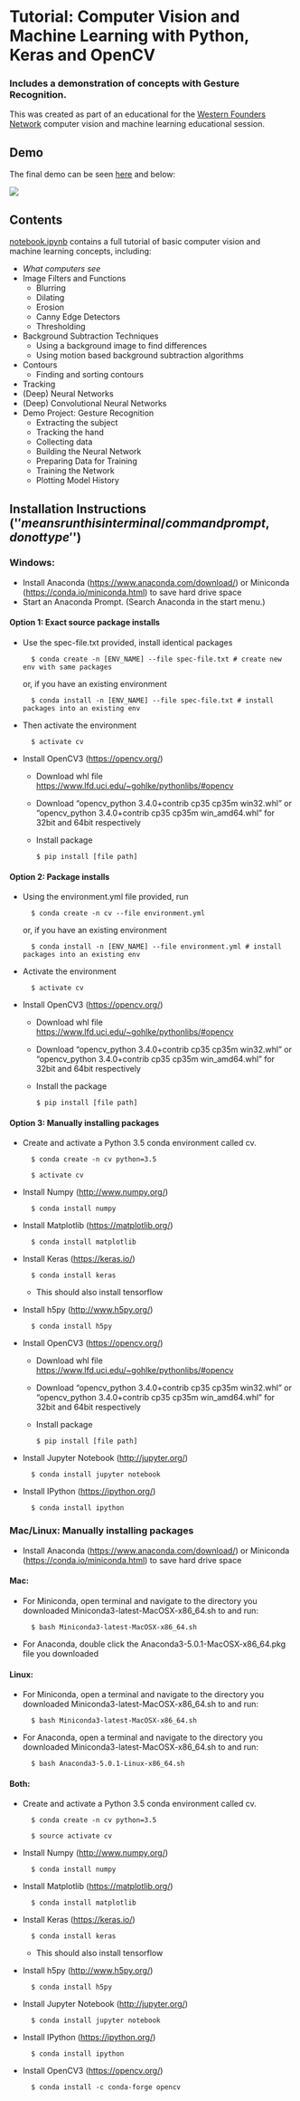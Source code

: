 # Tutorial: Computer Vision and Machine Learning with Python, Keras and OpenCV
### Includes a demonstration of concepts with Gesture Recognition.
This was created as part of an educational for the [Western Founders Network](https://foundersnetwork.ca/) computer vision and machine learning educational session.

## Demo

The final demo can be seen [here](https://www.youtube.com/watch?v=IJV11OGTNT8) and below:

<a href="https://imgflip.com/gif/22n3o6"><img src="https://i.imgflip.com/22n3o6.gif"/></a>

## Contents
[notebook.ipynb](https://github.com/jrobchin/Computer-Vision-Basics-with-Python-Keras-and-OpenCV/blob/master/notebook.ipynb) contains a full tutorial of basic computer vision and machine learning concepts, including:

* *What computers see*
* Image Filters and Functions
  - Blurring
  - Dilating
  - Erosion
  - Canny Edge Detectors
  - Thresholding
* Background Subtraction Techniques
  - Using a background image to find differences
  - Using motion based background subtraction algorithms
* Contours
  - Finding and sorting contours
* Tracking
* (Deep) Neural Networks 
* (Deep) Convolutional Neural Networks
* Demo Project: Gesture Recognition
  - Extracting the subject
  - Tracking the hand
  - Collecting data
  - Building the Neural Network
  - Preparing Data for Training
  - Training the Network
  - Plotting Model History
  
## Installation Instructions ('$' means run this in terminal/command prompt, do not type '$')
### Windows:
* Install Anaconda (https://www.anaconda.com/download/) or Miniconda (https://conda.io/miniconda.html) to save hard drive space
* Start an Anaconda Prompt. (Search Anaconda in the start menu.)
#### Option 1: Exact source package installs
* Use the spec-file.txt provided, install identical packages

        $ conda create -n [ENV_NAME] --file spec-file.txt # create new env with same packages
    or, if you have an existing environment

        $ conda install -n [ENV_NAME] --file spec-file.txt # install packages into an existing env
* Then activate the environment

        $ activate cv
* Install OpenCV3 (https://opencv.org/)
    - Download whl file https://www.lfd.uci.edu/~gohlke/pythonlibs/#opencv
    - Download “opencv_python 3.4.0+contrib cp35 cp35m win32.whl” or “opencv_python 3.4.0+contrib cp35 cp35m win_amd64.whl” for 32bit and 64bit respectively
    - Install package

          $ pip install [file path]
#### Option 2: Package installs
* Using the environment.yml file provided, run

        $ conda create -n cv --file environment.yml
    or, if you have an existing environment

        $ conda install -n [ENV_NAME] --file environment.yml # install packages into an existing env
* Activate the environment

        $ activate cv
* Install OpenCV3 (https://opencv.org/)
    - Download whl file https://www.lfd.uci.edu/~gohlke/pythonlibs/#opencv
    - Download “opencv_python 3.4.0+contrib cp35 cp35m win32.whl” or “opencv_python 3.4.0+contrib cp35 cp35m win_amd64.whl” for 32bit and 64bit respectively
    - Install the package

          $ pip install [file path]
#### Option 3: Manually installing packages
* Create and activate a Python 3.5 conda environment called cv.

        $ conda create -n cv python=3.5

        $ activate cv
* Install Numpy (http://www.numpy.org/)

        $ conda install numpy
* Install Matplotlib (https://matplotlib.org/)

        $ conda install matplotlib
* Install Keras (https://keras.io/) 

        $ conda install keras
    - This should also install tensorflow
* Install h5py (http://www.h5py.org/)

        $ conda install h5py
* Install OpenCV3 (https://opencv.org/)
    - Download whl file https://www.lfd.uci.edu/~gohlke/pythonlibs/#opencv
    - Download “opencv_python 3.4.0+contrib cp35 cp35m win32.whl” or “opencv_python 3.4.0+contrib cp35 cp35m win_amd64.whl” for 32bit and 64bit respectively
    - Install package

          $ pip install [file path]
* Install Jupyter Notebook (http://jupyter.org/)

        $ conda install jupyter notebook
* Install IPython (https://ipython.org/)

        $ conda install ipython
        
### Mac/Linux: Manually installing packages
* Install Anaconda (https://www.anaconda.com/download/) or Miniconda (https://conda.io/miniconda.html) to save hard drive space
#### Mac:
* For Miniconda, open terminal and navigate to the directory you downloaded Miniconda3-latest-MacOSX-x86_64.sh to and run:

        $ bash Miniconda3-latest-MacOSX-x86_64.sh

* For Anaconda, double click the Anaconda3-5.0.1-MacOSX-x86_64.pkg file you downloaded

#### Linux:
* For Miniconda, open a terminal and navigate to the directory you downloaded Miniconda3-latest-MacOSX-x86_64.sh to and run:

        $ bash Miniconda3-latest-MacOSX-x86_64.sh

* For Anaconda, open a terminal and navigate to the directory you downloaded Miniconda3-latest-MacOSX-x86_64.sh to and run:

        $ bash Anaconda3-5.0.1-Linux-x86_64.sh

#### Both:
* Create and activate a Python 3.5 conda environment called cv.

        $ conda create -n cv python=3.5

        $ source activate cv
* Install Numpy (http://www.numpy.org/)

        $ conda install numpy
* Install Matplotlib (https://matplotlib.org/)

        $ conda install matplotlib
* Install Keras (https://keras.io/) 

        $ conda install keras
    - This should also install tensorflow
* Install h5py (http://www.h5py.org/)

        $ conda install h5py
* Install Jupyter Notebook (http://jupyter.org/)

        $ conda install jupyter notebook
* Install IPython (https://ipython.org/)

        $ conda install ipython
* Install OpenCV3 (https://opencv.org/)
        
        $ conda install -c conda-forge opencv 
